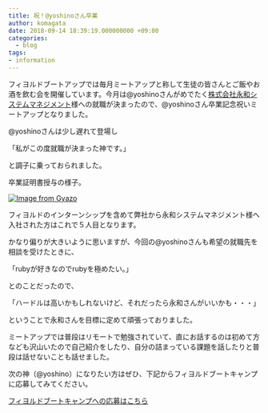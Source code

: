 ```yaml
---
title: 祝！@yoshinoさん卒業
author: komagata
date: 2018-09-14 18:39:19.000000000 +09:00
categories:
  - blog
tags:
- information
---
```

フィヨルドブートアップでは毎月ミートアップと称して生徒の皆さんとご飯やお酒を飲む会を開催しています。今月は@yoshinoさんがめでたく[株式会社永和システムマネジメント](https://www.esm.co.jp/)様への就職が決まったので、@yoshinoさん卒業記念祝いミートアップとなりました。

@yoshinoさんは少し遅れて登場し

「私がこの度就職が決まった神です。」

と調子に乗っておられました。

卒業証明書授与の様子。

[![Image from Gyazo](https://i.gyazo.com/2ef24592ee3cdb5601f86352369bf0d8.jpg)](https://gyazo.com/2ef24592ee3cdb5601f86352369bf0d8)

フィヨルドのインターンシップを含めて弊社から永和システムマネジメント様へ入社された方はこれで５人目となります。

かなり偏りが大きいように思いますが、今回の@yoshinoさんも希望の就職先を相談を受けたときに、

「rubyが好きなのでrubyを極めたい。」

とのことだったので、

「ハードルは高いかもしれないけど、それだったら永和さんがいいかも・・・」

ということで永和さんを目標に定めて頑張っておりました。

ミートアップでは普段はリモートで勉強されていて、直にお話するのは初めて方なども沢山いたので自己紹介をしたり、自分の詰まっている課題を話したりと普段は話せないことも話せました。

次の神（@yoshino）になりたい方はぜひ、下記からフィヨルドブートキャンプに応募してみてください。

[フィヨルドブートキャンプへの応募はこちら](https://bootcamp.fjord.jp)
